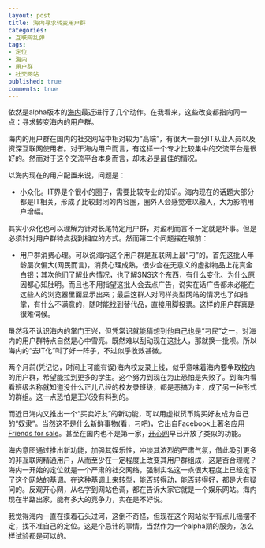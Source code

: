 ```yaml
---
layout: post
title: 海内寻求转变用户群
categories:
- 互联网乱弹
tags:
- 定位
- 海内
- 用户群
- 社交网站
published: true
comments: true
---
```

依然是alpha版本的[海内](http://hainei.com/)最近进行了几个动作。在我看来，这些改变都指向同一点：寻求转变海内的用户群。

海内的用户群在国内的社交网站中相对较为“高端”，有很大一部分IT从业人员以及资深互联网使用者。对于海内用户而言，有这样一个专才比较集中的交流平台是很好的。然而对于这个交流平台本身而言，却未必是最佳的情况。

以海内现在的用户配置来说，问题是：

- 小众化。IT界是个很小的圈子，需要比较专业的知识。海内现在的话题大部分都是IT相关，形成了比较封闭的内容圈，圈外人会感觉难以融入，大为影响用户增幅。

其实小众化也可以理解为针对长尾特定用户群，对盈利而言不一定就是坏事。但是必须针对用户群特点找到相应的方式。然而第二个问题摆在眼前： 

- 用户群消费心理。可以说海内这个用户群是互联网上最“刁”的。首先这批人年龄层次偏大(网民而言)，消费心理成熟，很少会在无意义的虚拟物品上花真金白银；其次他们了解业内情况，也了解SNS这个东西，有什么变化、为什么原因都心知肚明。而且也不用指望这批人会去点广告，说实在话广告都未必能在这些人的浏览器里面显示出来；最后这群人对同样类型网站的情况也了如指掌，有什么不满意的，随时能找到替代品，直接用脚投票。这样的用户群真是很难伺候。

虽然我不认识海内的掌门王兴，但凭常识就能猜想到他自己也是“刁民”之一，对海内的用户群特点自然是心中雪亮。既然难以刮动现在这批人，那就换一批呗。所以海内的“去IT化”叫了好一阵子，不过似乎收效甚微。 

两个月前(凭记忆，时间上可能有误)海内校友录上线，似乎意味着海内要争取[校内](http://xiaonei.com/)的用户群，希望能拉到更多的学生。这个努力到现在为止恐怕是失败了。到海内看看班级名称就知道没什么正儿八经的校友录班级，都是恶搞为主，成了另一种形式的群组。这一点恐怕是王兴没有料到的。 

而近日海内又推出一个“买卖好友”的新功能，可以用虚拟货币购买好友成为自己的“奴隶”。当然这不是什么新鲜事物(看，刁吧)，它出自Facebook上著名应用[Friends for sale](http://facebook.com/)。甚至在国内也不是第一家，[开心网](http://kaixin001.com/)早已开放了类似的功能。

海内意图通过推出新功能，加强其娱乐性，冲淡其浓烈的严肃气氛，借此吸引更多的非互联网精通用户，从而至少在一定程度上改变其用户群组成，这是否合理呢？海内一开始的定位就是一个严肃的社交网络，强制实名这一点很大程度上已经定下了这个网站的基调。在这种基调上来转型，能否转得动，能否转得好，都是大有疑问的。反观开心网，从名字到网站色调，都在告诉大家它就是一个娱乐网站。海内现在半路出家，能有多大的竞争力，实在是不好说。 

我觉得海内一直在摸着石头过河，这倒不奇怪，但现在这个网站似乎有点儿摇摆不定，找不准自己的定位。这是个忌讳的事情。当然作为一个alpha期的服务，怎么样试验都是可以的。
